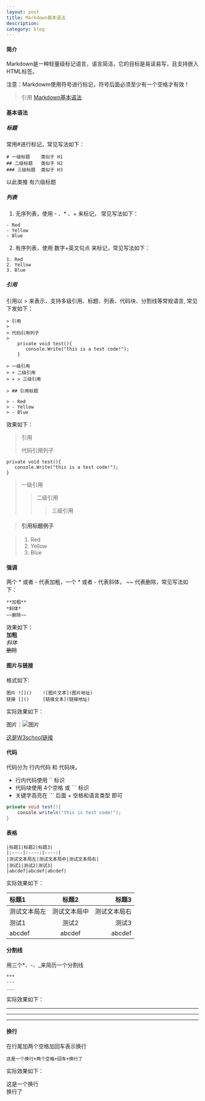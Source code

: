 ```yaml
---
layout: post
title: Markdown基本语法
description: 
category: blog
---
```


#### **简介**
Markdown是一种轻量级标记语言，语言简洁，它的目标是易读易写，且支持嵌入HTML标签。

注意：Markdowm使用符号进行标记，符号后面必须至少有一个空格才有效！

> 引用 [Markdown基本语法](https://www.jianshu.com/p/82e730892d42)

#### **基本语法**

##### **标题**

常用#进行标记，常见写法如下：

    # 一级标题    类似于 H1  
    ## 二级标题   类似于 H2   
    ### 三级标题  类似于 H3    
 以此类推 有六级标题

##### **列表**

1. 无序列表，使用 - 、* 、+ 来标记， 常见写法如下：

```
- Red
- Yellow
- Blue
```
2. 有序列表，使用 数字+英文句点 来标记，常见写法如下：

```
1. Red
2. Yellow
3. Blue
```

##### **引用**
引用以 > 来表示，支持多级引用、标题、列表、代码块、分割线等常规语言, 常见下发如下：
```
> 引用
>
> 代码引用列子         
>     
    private void test(){
       console.Write("this is a test code!");
    }
 
> 一级引用
> > 二级引用
> > > 三级引用

> ## 引用标题

> - Red
> - Yellow
> - Blue
```
效果如下：
> 引用
>
> 代码引用列子         
>     
    private void test(){
       console.Write("this is a test code!");
    }
 
> 一级引用
> > 二级引用
> > > 三级引用

> #### 引用标题例子

> 1. Red
> 2. Yellow
> 3. Blue

#### **强调**
两个 * 或者 - 代表加粗，一个 * 或者 - 代表斜体， ~~ 代表删除，常见写法如下：
```
**加粗**
*斜体*
~~删除~~
```
效果如下：  
**加粗**  
*斜体*  
~~删除~~  

#### **图片与链接**
格式如下:

    图片 ![]()    ![图片文本](图片地址)
    链接 []()     [链接文本](链接地址)  

实际效果如下：

图片：![图片](http://www.w3school.com.cn/i/w3school_logo_white.gif)  

[这是W3school链接](http://www.w3school.com.cn)  

#### **代码**
代码分为 行内代码 和 代码块。
- 行内代码使用 `` 标识
- 代码块使用 4个空格 或 ``` 标识
- 关键字高亮在 ``` 后面 + 空格和语言类型 即可  

``` c#
private void test(){
    console.writeln("this is test code!");
}
```

#### **表格**
    |标题1|标题2|标题3|
    |:----|:----:|----:|
    |测试文本局左|测试文本局中|测试文本局右|
    |测试1|测试2|测试3|
    |abcdef|abcdef|abcdef|  

实际效果如下：  


|标题1|标题2|标题3|
|:----|:----:|----:|
|测试文本局左|测试文本局中|测试文本局右|
|测试1|测试2|测试3|
|abcdef|abcdef|abcdef|  


#### **分割线**
用三个*、-、_来简历一个分割线

    ***
    ---
    ___  

实际效果如下：  

***
---
___

#### **换行**
在行尾加两个空格加回车表示换行

    这是一个换行+两个空格+回车+换行了
实际效果如下：

这是一个换行  
换行了
